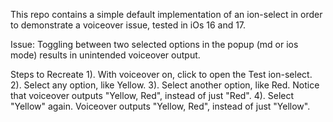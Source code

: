 This repo contains a simple default implementation of an ion-select in order to demonstrate a voiceover issue, tested in iOs 16 and 17.

Issue:
Toggling between two selected options in the popup (md or ios mode) results in unintended voiceover output.

Steps to Recreate
1). With voiceover on, click to open the Test ion-select.
2). Select any option, like Yellow.
3). Select another option, like Red. Notice that voiceover outputs "Yellow, Red", instead of just "Red".
4). Select "Yellow" again. Voiceover outputs "Yellow, Red", instead of just "Yellow". 
